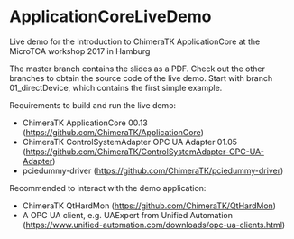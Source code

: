 # ApplicationCoreLiveDemo
Live demo for the Introduction to ChimeraTK ApplicationCore at the MicroTCA workshop 2017 in Hamburg

The master branch contains the slides as a PDF. Check out the other branches to obtain the source code of the live demo. Start with branch 01_directDevice, which contains the first simple example.

Requirements to build and run the live demo:
- ChimeraTK ApplicationCore 00.13 (https://github.com/ChimeraTK/ApplicationCore)
- ChimeraTK ControlSystemAdapter OPC UA Adapter 01.05 (https://github.com/ChimeraTK/ControlSystemAdapter-OPC-UA-Adapter)
- pciedummy-driver (https://github.com/ChimeraTK/pciedummy-driver)

Recommended to interact with the demo application:
- ChimeraTK QtHardMon (https://github.com/ChimeraTK/QtHardMon)
- A OPC UA client, e.g. UAExpert from Unified Automation (https://www.unified-automation.com/downloads/opc-ua-clients.html)
